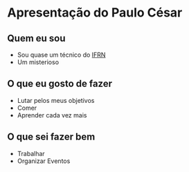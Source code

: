 # Apresentação do Paulo César

## Quem eu sou 
* Sou quase um técnico do [IFRN](http://portal.ifrn.edu.br/)
* Um misterioso

## O que eu gosto de fazer
* Lutar pelos meus objetivos
* Comer
* Aprender cada vez mais

## O que sei fazer bem
* Trabalhar 
* Organizar Eventos 
